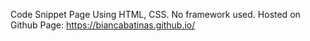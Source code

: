 Code Snippet Page
Using HTML, CSS. No framework used.
Hosted on Github Page: https://biancabatinas.github.io/
